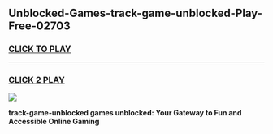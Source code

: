
## Unblocked-Games-track-game-unblocked-Play-Free-02703
<h3>
<a href="https://premium76.site?title=track-game-unblocked&ref=23A">CLICK TO PLAY</a></h3>
<hr>

<h3>
<a href="https://premium76.site?title=track-game-unblocked&ref=23A">CLICK 2 PLAY</a>
  
</h3>

<a href="https://premium76.site?title=track-game-unblocked&ref=23A"><img src="https://clearcache.store/games.png"></a>


**track-game-unblocked games unblocked: Your Gateway to Fun and Accessible Online Gaming**
